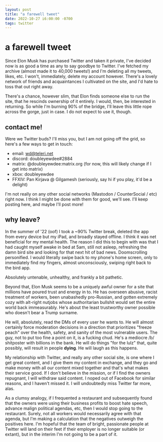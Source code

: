 ```yaml
---
layout: post
title: "a farewell tweet"
date: 2022-10-27 i6:00:00 -0700
tags: twitter
---
```


# a farewell tweet

Since Elon Musk has purchased Twitter and taken it private, I've decided now is as good a time as any to say goodbye to Twitter. I've fetched my archive (almost made it to 40,000 tweets!) and I'm deleting all my tweets, likes, etc. I won't, immediately, delete my account however. There's a lovely network of friends and acquaintances I cultivated on the site, and I'd hate to toss that out right away.

There's a chance, however slim, that Elon finds someone else to run the site, that he rescinds ownership of it entirely. I would, then, be interested in returning. So while I'm burning 90% of the bridge, I'll leave this little rope across the gorge, just in case. I do not expect to use it, though.

## contact me!

Were we Twitter buds? I'll miss you, but I am not going off the grid, so here's a few ways to get in touch:

- email: wd@teleri.net
- discord: doubleyewdee#2884
- matrix: @doubleyewdee:matrix.org (for now, this will likely change if I get into matrix)
- xbox: doubleyewdee
- FFXIV: Pan Kirjava @ Gilgamesh (seriously, say hi if you play, it'd be a delight)

I'm not really on any other social networks (Mastodon / CounterSocial / etc) right now. I think I might be done with them for good, we'll see. I'll keep posting here, and maybe I'll post more!

## why leave?

In the summer of '22 (oof) I took a ~90% Twitter break, deleted the app from every device but my iPad, and broadly stayed offline. I think it was net beneficial for my mental health. The reason I did this to begin with was that I had caught myself awake in bed at 5am, still not asleep, refreshing the damn bird site and looking for that next hit of bad news. Doomscrolling personified. I would literally swipe back to my phone's home screen, only to immediately find my fingers, almost unconsciously, swiping right back to the bird app.

Absolutely untenable, unhealthy, and frankly a bit pathetic.

Beyond that, Elon Musk seems to be a uniquely awful owner for a site that millions have poured trust and energy in to. He has overseen abusive, racist treatment of workers, been unabashedly pro-Russian, and gotten extremely cozy with alt-right nutjobs whose authoritarian bullshit would set the entire world back immeasurably. He's about the least trustworthy owner possible who doesn't bear a Trump surname.

He will, absolutely, read the DMs of every user he wants to. He will almost certainly force moderation decisions in a direction that prioritizes "freeze peach" over the health, safety, and sanity of the most vulnerable users. The guy, not to put too fine a point on it, is a fucking chud. He's a mediocre /b/ shitposter with billions in the bank. He will do things "for the lulz" that, quite possibly, will result in people **dying**. He will laugh as this happens.

My relationship with Twitter, and really any other social site, is one where I get great content, and I give them my content in exchange, and they go and make money with all our content mixed together and that's what makes their service good. If I don't believe in the mission, or if I find the owners repugnant, I will withdraw said content. I noped out of Facebook for similar reasons, and I haven't missed it. I will undoubtedly miss Twitter far more, alas.

As a clumsy analogy, if I frequented a restaurant and subsequently found that the owners were using their business profits to boost hate speech, advance malign political agendas, etc, then I would stop going to the restaurant. Surely, not all workers would necessarily agree with that agenda, but I'm making a calculation that the negatives outweigh the positives here. I'm hopeful that the team of bright, passionate people at Twitter will land on their feet if their employer is no longer suitable (or extant), but in the interim I'm not going to be a part of it.